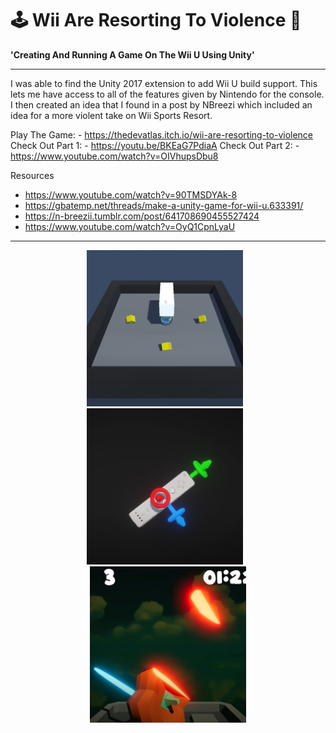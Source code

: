 # 🕹️ Wii Are Resorting To Violence 🎯

**'Creating And Running A Game On The Wii U Using Unity'**

---

I was able to find the Unity 2017 extension to add Wii U build support. This lets me have access to all of the features given by Nintendo for the console. I then created an idea that I found in a post by NBreezi which included an idea for a more violent take on Wii Sports Resort.

Play The Game: - https://thedevatlas.itch.io/wii-are-resorting-to-violence
Check Out Part 1: - https://youtu.be/BKEaG7PdiaA
Check Out Part 2: - https://www.youtube.com/watch?v=OIVhupsDbu8

Resources 
- https://www.youtube.com/watch?v=90TMSDYAk-8
- https://gbatemp.net/threads/make-a-unity-game-for-wii-u.633391/
- https://n-breezii.tumblr.com/post/641708690455527424
- https://www.youtube.com/watch?v=OyQ1CpnLyaU

---

<div align="center">
  <img src="images/O1.png" alt="Otrio Game Image 1" width="250" style="margin-right: 10px;"/>
  <img src="images/O2.png" alt="Otrio Game Image 2" width="250" style="margin-right: 10px;"/>
  <img src="images/O3.png" alt="Otrio Game Image 3" width="250"/>
</div>
